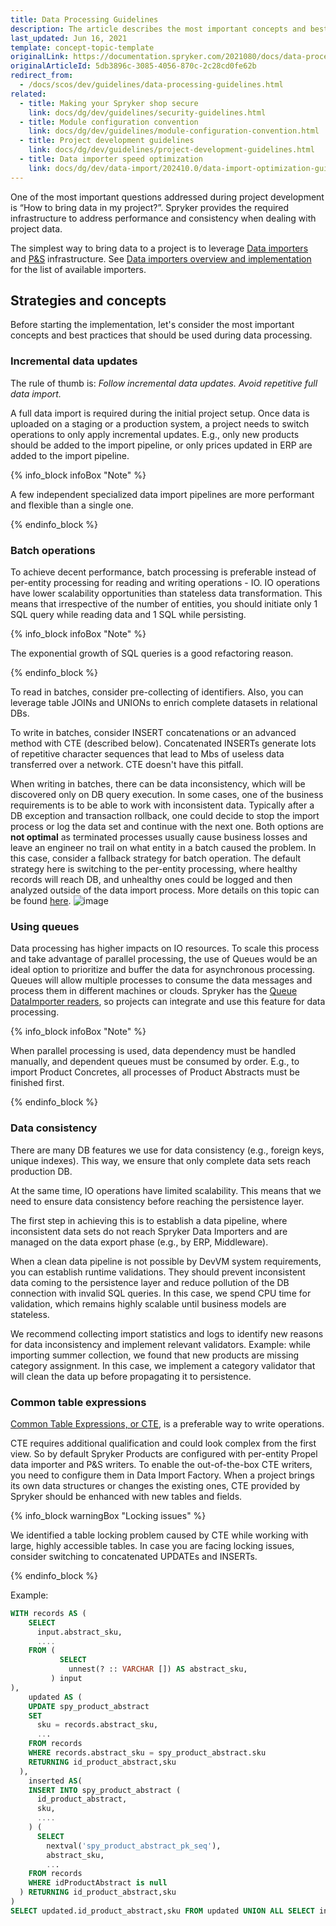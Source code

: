 ```yaml
---
title: Data Processing Guidelines
description: The article describes the most important concepts and best practices that should be used during data processing.
last_updated: Jun 16, 2021
template: concept-topic-template
originalLink: https://documentation.spryker.com/2021080/docs/data-processing-guidelines
originalArticleId: 5db3896c-3085-4056-870c-2c28cd0fe62b
redirect_from:
  - /docs/scos/dev/guidelines/data-processing-guidelines.html
related:
  - title: Making your Spryker shop secure
    link: docs/dg/dev/guidelines/security-guidelines.html
  - title: Module configuration convention
    link: docs/dg/dev/guidelines/module-configuration-convention.html
  - title: Project development guidelines
    link: docs/dg/dev/guidelines/project-development-guidelines.html
  - title: Data importer speed optimization
    link: docs/dg/dev/data-import/202410.0/data-import-optimization-guidelines.html
---
```


One of the most important questions addressed during project development is “How to bring data in my project?”. Spryker provides the required infrastructure to address performance and consistency when dealing with project data.

The simplest way to bring data to a project is to leverage [Data importers](/docs/dg/dev/data-import/{{site.version}}/creating-data-importers.html) and [P&S](/docs/dg/dev/backend-development/data-manipulation/data-publishing/publish-and-synchronization.html) infrastructure. See [Data importers overview and implementation](/docs/dg/dev/guidelines/data-processing-guidelines.html) for the list of available importers.

## Strategies and concepts

Before starting the implementation, let's consider the most important concepts and best practices that should be used during data processing.

### Incremental data updates

The rule of thumb is: *Follow incremental data updates. Avoid repetitive full data import.*

A full data import is required during the initial project setup. Once data is uploaded on a staging or a production system, a project needs to switch operations to only apply incremental updates. E.g., only new products should be added to the import pipeline, or only prices updated in ERP are added to the import pipeline.

{% info_block infoBox "Note" %}

A few independent specialized data import pipelines are more performant and flexible than a single one.

{% endinfo_block %}

### Batch operations

To achieve decent performance, batch processing is preferable instead of per-entity processing for reading and writing operations - IO. IO operations have lower scalability opportunities than stateless data transformation. This means that irrespective of the number of entities, you should initiate only 1 SQL query while reading data and 1 SQL while persisting.

{% info_block infoBox "Note" %}

The exponential growth of SQL queries is a good refactoring reason.

{% endinfo_block %}

To read in batches, consider pre-collecting of identifiers. Also, you can leverage table JOINs and UNIONs to enrich complete datasets in relational DBs.

To write in batches, consider INSERT concatenations or an advanced method with CTE (described below). Concatenated INSERTs generate lots of repetitive character sequences that lead to Mbs of useless data transferred over a network. CTE doesn't have this pitfall.

When writing in batches, there can be data inconsistency, which will be discovered only on DB query execution. In some cases, one of the business requirements is to be able to work with inconsistent data. Typically after a DB exception and transaction rollback, one could decide to stop the import process or log the data set and continue with the next one. Both options are **not optimal** as terminated processes usually cause business losses and leave an engineer no trail on what entity in a batch caused the problem. In this case, consider a fallback strategy for batch operation. The default strategy here is switching to the per-entity processing, where healthy records will reach DB, and unhealthy ones could be logged and then analyzed outside of the data import process. More details on this topic can be found [here](https://docs.spring.io/spring-batch/docs/current/reference/html/index-single.html#databaseItemWriters).
![image](https://spryker.s3.eu-central-1.amazonaws.com/docs/Developer+Guide/Guidelines/Data+Processing+Guidelines/recovery+on+batch.png)

### Using queues

Data processing has higher impacts on IO resources. To scale this process and take advantage of parallel processing, the use of Queues would be an ideal option to prioritize and buffer the data for asynchronous processing. Queues will allow multiple processes to consume the data messages and process them in different machines or clouds. Spryker has the [Queue DataImporter readers](/docs/dg/dev/data-import/{{site.version}}/importing-data-with-the-queue-data-importer.html), so projects can integrate and use this feature for data processing.

{% info_block infoBox "Note" %}

When parallel processing is used, data dependency must be handled manually, and dependent queues must be consumed by order. E.g., to import Product Concretes, all processes of Product Abstracts must be finished first.

{% endinfo_block %}

### Data consistency

There are many DB features we use for data consistency (e.g., foreign keys, unique indexes). This way, we ensure that only complete data sets reach production DB.

At the same time, IO operations have limited scalability. This means that we need to ensure data consistency before reaching the persistence layer.

The first step in achieving this is to establish a data pipeline, where inconsistent data sets do not reach Spryker Data Importers and are managed on the data export phase (e.g., by ERP, Middleware).

When a clean data pipeline is not possible by DevVM system requirements, you can establish runtime validations. They should prevent inconsistent data coming to the persistence layer and reduce pollution of the DB connection with invalid SQL queries. In this case, we spend CPU time for validation, which remains highly scalable until business models are stateless.

We recommend collecting import statistics and logs to identify new reasons for data inconsistency and implement relevant validators. Example: while importing summer collection, we found that new products are missing category assignment. In this case, we implement a category validator that will clean the data up before propagating it to persistence.

### Common table expressions

[Common Table Expressions, or CTE](https://www.postgresqltutorial.com/postgresql-tutorial/postgresql-cte/), is a preferable way to write operations.

CTE requires additional qualification and could look complex from the first view. So by default Spryker Products are configured with per-entity Propel data importer and P&S writers. To enable the out-of-the-box CTE writers, you need to configure them in Data Import Factory. When a project brings its own data structures or changes the existing ones, CTE provided by Spryker should be enhanced with new tables and fields.

{% info_block warningBox "Locking issues" %}

We identified a table locking problem caused by CTE while working with large, highly accessible tables. In case you are facing locking issues, consider switching to concatenated UPDATEs and INSERTs.

{% endinfo_block %}

Example:

```SQL
WITH records AS (
    SELECT
      input.abstract_sku,
      ....
    FROM (
           SELECT
             unnest(? :: VARCHAR []) AS abstract_sku,
         ) input
),
    updated AS (
    UPDATE spy_product_abstract
    SET
      sku = records.abstract_sku,
      ...
    FROM records
    WHERE records.abstract_sku = spy_product_abstract.sku
    RETURNING id_product_abstract,sku
  ),
    inserted AS(
    INSERT INTO spy_product_abstract (
      id_product_abstract,
      sku,
      ....
    ) (
      SELECT
        nextval('spy_product_abstract_pk_seq'),
        abstract_sku,
        ...
    FROM records
    WHERE idProductAbstract is null
  ) RETURNING id_product_abstract,sku
)
SELECT updated.id_product_abstract,sku FROM updated UNION ALL SELECT inserted.id_product_abstract,sku FROM inserted;
```

